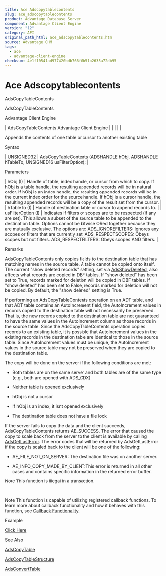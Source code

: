 ```yaml
---
title: Ace Adscopytablecontents
slug: ace_adscopytablecontents
product: Advantage Database Server
component: Advantage Client Engine
version: "12"
category: API
original_path_html: ace_adscopytablecontents.htm
source: Advantage CHM
tags:
  - ace
  - advantage-client-engine
checksum: 4e1f10541ad977420bdb766f0b51b2635a72db95
---
```


# Ace Adscopytablecontents

AdsCopyTableContents

AdsCopyTableContents

Advantage Client Engine

| AdsCopyTableContents  Advantage Client Engine |  |  |  |  |

Appends the contents of one table or cursor to another existing table

Syntax

| UNSIGNED32 | AdsCopyTableContents (ADSHANDLE hObj,  ADSHANDLE hTableTo,  UNSIGNED16 usFilterOption); |

Parameters

| hObj (I) | Handle of table, index handle, or cursor from which to copy. If hObj is a table handle, the resulting appended records will be in natural order. If hObj is an index handle, the resulting appended records will be in the current index order for the source handle. If hObj is a cursor handle, the resulting appended records will be a copy of the result set from the cursor. |
| hTableTo (I) | Handle of destination table or cursor to append records to. |
| usFilterOption (I) | Indicates if filters or scopes are to be respected (if any are set). This allows a subset of the source table to be appended to the destination table. Options cannot be bitwise ORed together because they are mutually exclusive. The options are:  ADS\_IGNOREFILTERS: Ignores any scopes or filters that are currently set.  ADS\_RESPECTSCOPES: Obeys scopes but not filters.  ADS\_RESPECTFILTERS: Obeys scopes AND filters. |

Remarks

AdsCopyTableContents only copies fields to the destination table that has matching names in the source table. A table cannot be copied onto itself. The current "show deleted records" setting, set via [AdsShowDeleted](ace_adsshowdeleted.md), also affects what records are copied in DBF tables. If "show deleted" has been set to True, records marked for deletion will be copied in DBF tables. If "show deleted" has been set to False, records marked for deletion will not be copied. By default, the "show deleted" setting is True.

If performing an AdsCopyTableContents operation on an ADT table, and that ADT table contains an AutoIncrement field, the AutoIncrement values in records copied to the destination table will not necessarily be preserved. That is, the new records copied to the destination table are not guaranteed to have the same values in the AutoIncrement column as those records in the source table. Since the AdsCopyTableContents operation copies records to an existing table, it is possible that AutoIncrement values in the existing records in the destination table are identical to those in the source table. Since AutoIncrement values must be unique, the AutoIncrement values in the source table may not be preserved when they are copied to the destination table.

The copy will be done on the server if the following conditions are met:

- Both tables are on the same server and both tables are of the same type (e.g., both are opened with ADS\_CDX)

- Neither table is opened exclusively

- hObj is not a cursor

- If hObj is an index, it isnt opened exclusively

- The destination table does not have a file lock

If the server fails to copy the data and the client succeeds, AdsCopyTableContents returns AE\_SUCCESS. The error that caused the copy to scale back from the server to the client is available by calling [AdsGetLastError](ace_adsgetlasterror.md). The error codes that will be returned by AdsGetLastError if the copy is scaled back to the client will be one of the following:

- AE\_FILE\_NOT\_ON\_SERVER: The destination file was on another server.

- AE\_INFO\_COPY\_MADE\_BY\_CLIENT:This error is returned in all other cases and contains specific information in the returned error buffer.

Note This function is illegal in a transaction.

 

Note This function is capable of utilizing registered callback functions. To learn more about callback functionality and how it behaves with this function, see [Callback Functionality](master_callback_functionality.md).

Example

[Click Here](ace_examples.md#adscopytablecontentsexample)

See Also

[AdsCopyTable](ace_adscopytable.md)

[AdsCopyTableStructure](ace_adscopytablestructure.md)

[AdsConvertTable](ace_adsconverttable.md)
